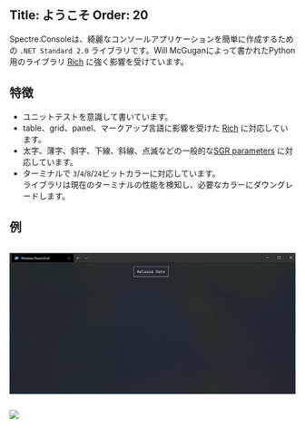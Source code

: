 Title: ようこそ
Order: 20
---

Spectre.Consoleは、綺麗なコンソールアプリケーションを簡単に作成するための `.NET Standard 2.0` ライブラリです。Will McGuganによって書かれたPython用のライブラリ [Rich](https://github.com/willmcgugan/rich) に強く影響を受けています。

## 特徴

* ユニットテストを意識して書いています。
* table、grid、panel、マークアップ言語に影響を受けた [Rich](https://github.com/willmcgugan/rich) に対応しています。
* 太字、薄字、斜字、下線、斜線、点滅などの一般的な[SGR parameters](https://en.wikipedia.org/wiki/ANSI_escape_code#SGR_parameters) に対応しています。
* ターミナルで `3`/`4`/`8`/`24`ビットカラーに対応しています。  
  ライブラリは現在のターミナルの性能を検知し、必要なカラーにダウングレードします。

## 例

<img src="assets/images/table.gif" style="max-width: 100%; margin-top: 15px; margin-bottom: 25px;" />
<img src="https://github.com/spectresystems/spectre.console/raw/main/resources/gfx/screenshots/example.png" style="max-width: 100%;" />